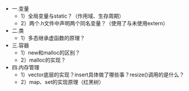 * 一.变量
    * 1）全局变量与static？（作用域、生存周期）
    * 2）两个.h文件中声明两个同名变量？（使用了与未使用extern） 
* 二.类
    * 1）多态继承虚函数的原理？ 
* 三.容器
    * 1）new和malloc的区别？
    * 2）malloc的实现？
* 四.内存管理
    * 1）vector底层的实现？insert具体做了哪些事？resize()调用的是什么？
    * 2）map、set的实现原理（红黑树）
